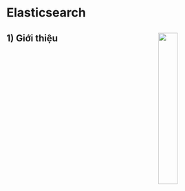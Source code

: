 # Elasticsearch
## **1) Giới thiệu** <img src=https://i.imgur.com/KIbkrGc.png align=right width=30%>
## 